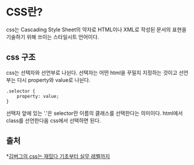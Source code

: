 # CSS란?

css는 Cascading Style Sheet의 약자로 HTML이나 XML로 작성된 문서의 표현을 기술하기 위해 쓰이는 스타일시트 언어이다. 


## css 구조
css는 선택자와 선언부로 나뉜다.
선택자는 어떤 html을 꾸밀지 지정하는 것이고 
선언부는 다시 property와 value로 나뉜다.
    
    .selector {
        property: value;
    }

선택자 앞에 있는 '.'은 selector란 이름의 클래스를 선택한다는 의미이다. 
html에서 class를 선언한다음 css에서 선택하면 된다. 




## 출처
*[김버그의 css는 재밌다 기초부터 실무 레벨까지](https://edu.goorm.io/learn/lecture/17829/%EA%B9%80%EB%B2%84%EA%B7%B8%EC%9D%98-css%EB%8A%94-%EC%9E%AC%EB%B0%8C%EB%8B%A4-%EA%B8%B0%EC%B4%88%EB%B6%80%ED%84%B0-%EC%8B%A4%EB%AC%B4-%EB%A0%88%EB%B2%A8%EA%B9%8C%EC%A7%80)